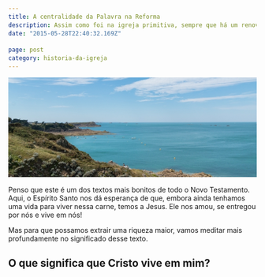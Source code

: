 ```yaml
---
title: A centralidade da Palavra na Reforma
description: Assim como foi na igreja primitiva, sempre que há um renovo espiritual, vemos a Palavra prevalecendo.
date: "2015-05-28T22:40:32.169Z"

page: post
category: historia-da-igreja
---
```


![Cruz](./shore.jpg)

Penso que este é um dos textos mais bonitos de todo o Novo Testamento. Aqui, o Espírito Santo nos dá esperança de que, embora ainda tenhamos uma vida para viver nessa carne, temos a Jesus. Ele nos amou, se entregou por nós e vive em nós!

Mas para que possamos extrair uma riqueza maior, vamos meditar mais profundamente no significado desse texto.

## O que significa que Cristo vive em mim?
